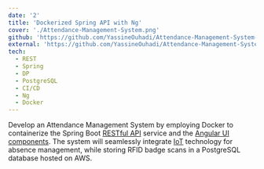 ```yaml
---
date: '2'
title: 'Dockerized Spring API with Ng'
cover: './Attendance-Management-System.png'
github: 'https://github.com/YassineOuhadi/Attendance-Management-System-Spring-Boot-Angular-Postgres'
external: 'https://github.com/YassineOuhadi/Attendance-Management-System-Spring-Boot-Angular-Postgres'
tech:
  - REST
  - Spring
  - DP
  - PostgreSQL
  - CI/CD
  - Ng
  - Docker
---
```


Develop an Attendance Management System by employing Docker to containerize the Spring Boot [RESTful API](https://github.com/YassineOuhadi/Attendance-Management-System-Rest-API/) service and the [Angular UI components](https://github.com/JobeeeAID/Student-s-attendance-management-system-IoT/). The system will seamlessly integrate [IoT]() technology for absence management, while storing RFID badge scans in a PostgreSQL database hosted on AWS.
